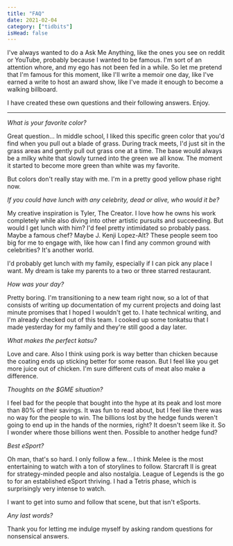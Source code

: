 ```yaml
---
title: "FAQ"
date: 2021-02-04
category: ["tidbits"]
isHead: false
---
```


I've always wanted to do a Ask Me Anything, like the ones you see on reddit or YouTube, probably because I wanted to be famous. I'm sort of an attention whore, and my ego has not been fed in a while. So let me pretend that I'm famous for this moment, like I'll write a memoir one day, like I've earned a write to host an award show, like I've made it enough to become a walking billboard.

I have created these own questions and their following answers. Enjoy.

---

*What is your favorite color?*

Great question... In middle school, I liked this specific green color that you'd find when you pull out a blade of grass. During track meets, I'd just sit in the grass areas and gently pull out grass one at a time. The base would always be a milky white that slowly turned into the green we all know. The moment it started to become more green than white was my favorite. 

But colors don't really stay with me. I'm in a pretty good yellow phase right now. 

*If you could have lunch with any celebrity, dead or alive, who would it be?*

My creative inspiration is Tyler, The Creator. I love how he owns his work completely while also diving into other artistic pursuits and succeeding. But would I get lunch with him? I'd feel pretty intimidated so probably pass. Maybe a famous chef? Maybe J. Kenji Lopez-Alt? These people seem too big for me to engage with, like how can I find any common ground with celebrities? It's another world. 

I'd probably get lunch with my family, especially if I can pick any place I want. My dream is take my parents to a two or three starred restaurant.

*How was your day?*

Pretty boring. I'm transitioning to a new team right now, so a lot of that consists of writing up documentation of my current projects and doing last minute promises that I hoped I wouldn't get to. I hate technical writing, and I'm already checked out of this team. I cooked up some tonkatsu that I made yesterday for my family and they're still good a day later. 

*What makes the perfect katsu?*

Love and care. Also I think using pork is way better than chicken because the coating ends up sticking better for some reason. But I feel like you get more juice out of chicken. I'm sure different cuts of meat also make a difference. 

*Thoughts on the $GME situation?*

I feel bad for the people that bought into the hype at its peak and lost more than 80% of their savings. It was fun to read about, but I feel like there was no way for the people to win. The billions lost by the hedge funds weren't going to end up in the hands of the normies, right? It doesn't seem like it. So I wonder where those billions went then. Possible to another hedge fund? 

*Best eSport?*

Oh man, that's so hard. I only follow a few... I think Melee is the most entertaining to watch with a ton of storylines to follow. Starcraft II is great for strategy-minded people and also nostalgia. League of Legends is the go to for an established eSport thriving. I had a Tetris phase, which is surprisingly very intense to watch. 

I want to get into sumo and follow that scene, but that isn't eSports.

*Any last words?*

Thank you for letting me indulge myself by asking random questions for nonsensical answers. 